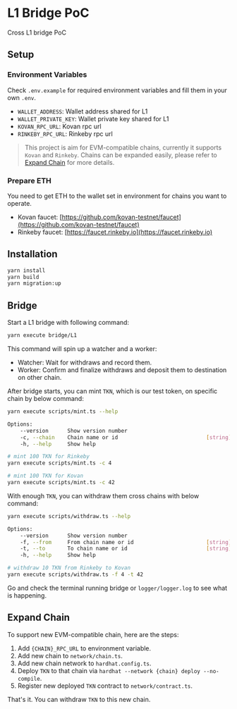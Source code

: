 # L1 Bridge PoC

Cross L1 bridge PoC

## Setup

### Environment Variables

Check `.env.example` for required environment variables and fill them in your own `.env`.

- `WALLET_ADDRESS`: Wallet address shared for L1
- `WALLET_PRIVATE_KEY`: Wallet private key shared for L1
- `KOVAN_RPC_URL`: Kovan rpc url
- `RINKEBY_RPC_URL`: Rinkeby rpc url

> This project is aim for EVM-compatible chains, currently it supports `Kovan` and `Rinkeby`. Chains can be expanded easily, please refer to [Expand Chain](#expand-chain) for more details.

### Prepare ETH

You need to get ETH to the wallet set in environment for chains you want to operate.

- Kovan faucet: [https://github.com/kovan-testnet/faucet](https://github.com/kovan-testnet/faucet)
- Rinkeby faucet: [https://faucet.rinkeby.io](https://faucet.rinkeby.io)

## Installation

```sh
yarn install
yarn build
yarn migration:up
```

## Bridge

Start a L1 bridge with following command:

```sh
yarn execute bridge/L1
```

This command will spin up a watcher and a worker:

- Watcher: Wait for withdraws and record them.
- Worker: Confirm and finalize withdraws and deposit them to destination on other chain.

After bridge starts, you can mint `TKN`, which is our test token, on specific chain by below command:

```sh
yarn execute scripts/mint.ts --help

Options:
    --version      Show version number                                   [boolean]
    -c, --chain    Chain name or id                            [string] [required]
    -h, --help     Show help                                             [boolean]

# mint 100 TKN for Rinkeby
yarn execute scripts/mint.ts -c 4

# mint 100 TKN for Kovan
yarn execute scripts/mint.ts -c 42
```

With enough `TKN`, you can withdraw them cross chains with below command:

```sh
yarn execute scripts/withdraw.ts --help

Options:
    --version      Show version number                                   [boolean]
    -f, --from     From chain name or id                       [string] [required]
    -t, --to       To chain name or id                         [string] [required]
    -h, --help     Show help                                             [boolean]

# withdraw 10 TKN from Rinkeby to Kovan
yarn execute scripts/withdraw.ts -f 4 -t 42
```

Go and check the terminal running bridge or `logger/logger.log` to see what is happening.

## Expand Chain

To support new EVM-compatible chain, here are the steps:

1. Add `{CHAIN}_RPC_URL` to environment variable.
2. Add new chain to `network/chain.ts`.
3. Add new chain network to `hardhat.config.ts`.
4. Deploy `TKN` to that chain via `hardhat --network {chain} deploy --no-compile`.
5. Register new deployed `TKN` contract to `network/contract.ts`.

That's it. You can withdraw `TKN` to this new chain.
